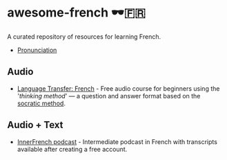 # awesome-french 🕶️🇫🇷

A curated repository of resources for learning French.

* [Pronunciation](./pronunciation.md)

## Audio

* [Language Transfer: French](https://www.languagetransfer.org/french) - Free audio course for beginners using the '*thinking method*' — a question and answer format based on the [socratic method](https://en.wikipedia.org/wiki/Socratic_method).

## Audio + Text
* [InnerFrench podcast](https://innerfrench.com/podcast/) - Intermediate podcast in French with transcripts available after creating a free account.

